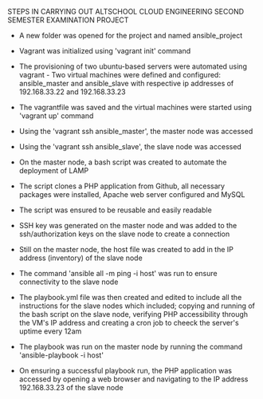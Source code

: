 STEPS IN CARRYING OUT ALTSCHOOL CLOUD ENGINEERING SECOND SEMESTER EXAMINATION PROJECT

- A new folder was opened for the project and named ansible_project

- Vagrant was initialized using 'vagrant init' command

- The provisioning of two ubuntu-based servers were automated using vagrant - Two virtual machines were defined and configured: ansible_master and ansible_slave with respective ip addresses of 192.168.33.22 and 192.168.33.23

- The vagrantfile was saved and the virtual machines were started using 'vagrant up' command

- Using the 'vagrant ssh ansible_master', the master node was accessed

- Using the 'vagrant ssh ansible_slave', the slave node was accessed

- On the master node, a bash script was created to automate the deployment of LAMP

- The script clones a PHP application from Github, all necessary packages were installed, Apache web server configured and MySQL

- The script was ensured to be reusable and easily readable

- SSH key was generated on the master node and was added to the ssh/authorization keys on the slave node to create a connection

- Still on the master node, the host file was created to add in the IP address (inventory) of the slave node

- The command 'ansible all -m ping -i host' was run to ensure connectivity to the slave node

- The playbook.yml file was then created and edited to include all the instructions for the slave nodes which included; copying and running of the bash script on the slave node, verifying PHP accessibility through the VM's IP address and creating a cron job to cheeck the server's uptime every 12am

- The playbook was run on the master node by running the command 'ansible-playbook -i host'

- On ensuring a successful playbook run, the PHP application was accessed by opening a web browser and navigating to the IP address 192.168.33.23 of the slave node

